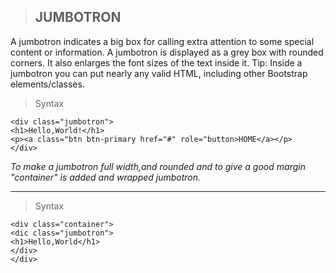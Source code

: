 > ## JUMBOTRON ##

A jumbotron indicates a big box for calling extra attention to some special content or information. A jumbotron is displayed as a grey box with rounded corners. It also enlarges the font sizes of the text inside it. Tip: Inside a jumbotron you can put nearly any valid HTML, including other Bootstrap elements/classes.

> Syntax

```
<div class="jumbotron">
<h1>Hello,World!</h1>
<p><a class="btn btn-primary href="#" role="button>HOME</a></p>
</div>
```
*To make a jumbotron full width,and rounded and to give a good margin "container" is added and wrapped jumbotron.* 
___
>Syntax

```
<div class="container">
<dic class="jumbotron">
<h1>Hello,World</h1>
</div>
</div>